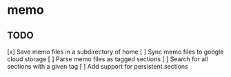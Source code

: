 # memo

## TODO

[x] Save memo files in a subdirectory of home
[ ] Sync memo files to google cloud storage
[ ] Parse memo files as tagged sections
[ ] Search for all sections with a given tag
[ ] Add support for persistent sections

